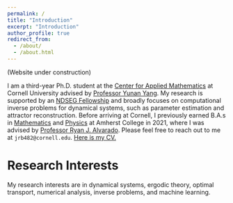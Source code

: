 ```yaml
---
permalink: /
title: "Introduction"
excerpt: "Introduction"
author_profile: true
redirect_from: 
  - /about/
  - /about.html
---
```


(Website under construction)


I am a third-year Ph.D. student at the [Center for Applied Mathematics](https://www.cam.cornell.edu/cam) at Cornell University advised by [Professor Yunan Yang](https://as.cornell.edu/people/yunan-yang). My research is supported by an [NDSEG Fellowship](https://ndseg.sysplus.com/) and broadly focuses on computational inverse problems for dynamical systems, such as parameter estimation and attractor reconstruction. Before arriving at Cornell, I previously earned B.A.s in [Mathematics](https://www.amherst.edu/academiclife/departments/mathematics-statistics) and [Physics](https://www.amherst.edu/academiclife/departments/physics) at Amherst College in 2021, where I was advised by [Professor Ryan J. Alvarado](https://www.amherst.edu/people/facstaff/rjalvarado). Please feel free to reach out to me at ```jrb482@cornell.edu```. [Here is my CV.](https://github.com/jrbotvinick/jrbotvinick.github.io/files/13453717/JBotvinickGreenhouseCV.pdf)


Research Interests
====
My research interests are in dynamical systems, ergodic theory, optimal transport, numerical analysis, inverse problems, and machine learning. 
